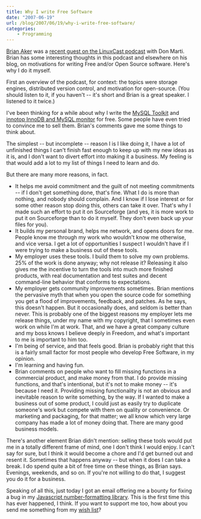 ```yaml
---
title: Why I write Free Software
date: "2007-06-19"
url: /blog/2007/06/19/why-i-write-free-software/
categories:
    - Programming
---
```

[Brian Aker][1] was a [recent guest on the LinuxCast podcast][2] with Don Marti. Brian has some interesting thoughts in this podcast and elsewhere on his blog, on motivations for writing Free and/or Open Source software. Here's why I do it myself.

First an overview of the podcast, for context: the topics were storage engines, distributed version control, and motivation for open-source. (You should listen to it, if you haven't -- it's short and Brian is a great speaker. I listened to it twice.)

I've been thinking for a while about why I write the [MySQL Toolkit][3] and [innotop InnoDB and MySQL monitor][4] for free. Some people have even tried to convince me to sell them. Brian's comments gave me some things to think about.

The simplest -- but incomplete -- reason I is I like doing it, I have a lot of unfinished things I can't finish fast enough to keep up with my new ideas as it is, and I don't want to divert effort into making it a business. My feeling is that would add a lot to my list of things I need to learn and do.

But there are many more reasons, in fact.

*   It helps me avoid commitment and the guilt of not meeting commitments -- if I don't get something done, that's fine. What I do is more than nothing, and nobody should complain. And I know if I lose interest or for some other reason stop doing this, others can take it over. That's why I made such an effort to put it on Sourceforge (and yes, it is more work to put it on Sourceforge than to do it myself. They don't even back up your files for you).
*   It builds my personal brand, helps me network, and opens doors for me. People know me through my work who wouldn't know me otherwise, and vice versa. I get a lot of opportunities I suspect I wouldn't have if I were trying to make a business out of these tools.
*   My employer uses these tools. I build them to solve my own problems. 25% of the work is done anyway; why not release it? Releasing it also gives me the incentive to turn the tools into much more finished products, with real documentation and test suites and decent command-line behavior that conforms to expectations.
*   My employer gets community improvements sometimes. Brian mentions the pervasive myth that when you open the source code for something you get a flood of improvements, feedback, and patches. As he says, this doesn't happen. But it occasionally does, and seldom is better than never. This is probably one of the biggest reasons my employer lets me release things, under my name with my copyright, that I sometimes even work on while I'm at work. That, and we have a great company culture and my boss knows I believe deeply in Freedom, and what's important to me is important to him too.
*   I'm being of service, and that feels good. Brian is probably right that this is a fairly small factor for most people who develop Free Software, in my opinion.
*   I'm learning and having fun.
*   Brian comments on people who want to fill missing functions in a commercial product, and make money from that. I do provide missing functions, and that's intentional, but it's not to make money -- it's because I need it. Providing missing functionality is not an obvious and inevitable reason to write something, by the way. If I wanted to make a business out of some product, I could just as easily try to duplicate someone's work but compete with them on quality or convenience. Or marketing and packaging, for that matter; we all know which very large company has made a lot of money doing that. There are many good business models.

There's another element Brian didn't mention: selling these tools would put me in a totally different frame of mind, one I don't think I would enjoy. I can't say for sure, but I think it would become a chore and I'd get burned out and resent it. Sometimes that happens anyway -- but when it does I can take a break. I do spend quite a bit of free time on these things, as Brian says. Evenings, weekends, and so on. If you're not willing to do that, I suggest you do it for a business.

Speaking of all this, just today I got an email offering me a bounty for fixing a bug in my [Javascript number-formatting library][5]. This is the first time this has ever happened, I think. If you want to support me too, how about you send me something from my [wish list][6]?

 [1]: http://krow.livejournal.com/
 [2]: http://krow.livejournal.com/525716.html
 [3]: http://code.google.com/p/maatkit/
 [4]: http://code.google.com/p/innotop/
 [5]: http://www.xaprb.com/blog/2006/01/05/javascript-number-formatting/
 [6]: http://www.xaprb.com/blog/donate/
